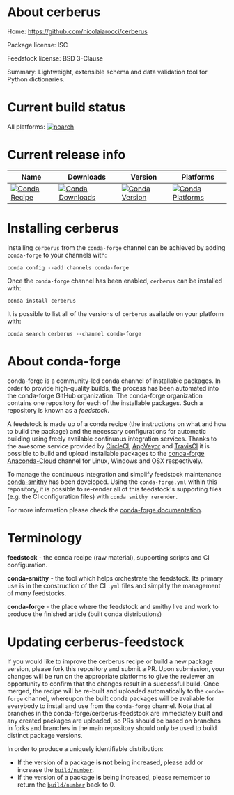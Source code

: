 About cerberus
==============

Home: https://github.com/nicolaiarocci/cerberus

Package license: ISC

Feedstock license: BSD 3-Clause

Summary: Lightweight, extensible schema and data validation tool for Python dictionaries.



Current build status
====================

All platforms:
[![noarch](https://img.shields.io/circleci/project/github/conda-forge/cerberus-feedstock/master.svg?label=noarch)](https://circleci.com/gh/conda-forge/cerberus-feedstock)

Current release info
====================

| Name | Downloads | Version | Platforms |
| --- | --- | --- | --- |
| [![Conda Recipe](https://img.shields.io/badge/recipe-cerberus-green.svg)](https://anaconda.org/conda-forge/cerberus) | [![Conda Downloads](https://img.shields.io/conda/dn/conda-forge/cerberus.svg)](https://anaconda.org/conda-forge/cerberus) | [![Conda Version](https://img.shields.io/conda/vn/conda-forge/cerberus.svg)](https://anaconda.org/conda-forge/cerberus) | [![Conda Platforms](https://img.shields.io/conda/pn/conda-forge/cerberus.svg)](https://anaconda.org/conda-forge/cerberus) |

Installing cerberus
===================

Installing `cerberus` from the `conda-forge` channel can be achieved by adding `conda-forge` to your channels with:

```
conda config --add channels conda-forge
```

Once the `conda-forge` channel has been enabled, `cerberus` can be installed with:

```
conda install cerberus
```

It is possible to list all of the versions of `cerberus` available on your platform with:

```
conda search cerberus --channel conda-forge
```


About conda-forge
=================

conda-forge is a community-led conda channel of installable packages.
In order to provide high-quality builds, the process has been automated into the
conda-forge GitHub organization. The conda-forge organization contains one repository
for each of the installable packages. Such a repository is known as a *feedstock*.

A feedstock is made up of a conda recipe (the instructions on what and how to build
the package) and the necessary configurations for automatic building using freely
available continuous integration services. Thanks to the awesome service provided by
[CircleCI](https://circleci.com/), [AppVeyor](http://www.appveyor.com/)
and [TravisCI](https://travis-ci.org/) it is possible to build and upload installable
packages to the [conda-forge](https://anaconda.org/conda-forge)
[Anaconda-Cloud](http://docs.anaconda.org/) channel for Linux, Windows and OSX respectively.

To manage the continuous integration and simplify feedstock maintenance
[conda-smithy](http://github.com/conda-forge/conda-smithy) has been developed.
Using the ``conda-forge.yml`` within this repository, it is possible to re-render all of
this feedstock's supporting files (e.g. the CI configuration files) with ``conda smithy rerender``.

For more information please check the [conda-forge documentation](https://conda-forge.org/docs/).

Terminology
===========

**feedstock** - the conda recipe (raw material), supporting scripts and CI configuration.

**conda-smithy** - the tool which helps orchestrate the feedstock.
                   Its primary use is in the construction of the CI ``.yml`` files
                   and simplify the management of *many* feedstocks.

**conda-forge** - the place where the feedstock and smithy live and work to
                  produce the finished article (built conda distributions)


Updating cerberus-feedstock
===========================

If you would like to improve the cerberus recipe or build a new
package version, please fork this repository and submit a PR. Upon submission,
your changes will be run on the appropriate platforms to give the reviewer an
opportunity to confirm that the changes result in a successful build. Once
merged, the recipe will be re-built and uploaded automatically to the
`conda-forge` channel, whereupon the built conda packages will be available for
everybody to install and use from the `conda-forge` channel.
Note that all branches in the conda-forge/cerberus-feedstock are
immediately built and any created packages are uploaded, so PRs should be based
on branches in forks and branches in the main repository should only be used to
build distinct package versions.

In order to produce a uniquely identifiable distribution:
 * If the version of a package **is not** being increased, please add or increase
   the [``build/number``](http://conda.pydata.org/docs/building/meta-yaml.html#build-number-and-string).
 * If the version of a package **is** being increased, please remember to return
   the [``build/number``](http://conda.pydata.org/docs/building/meta-yaml.html#build-number-and-string)
   back to 0.